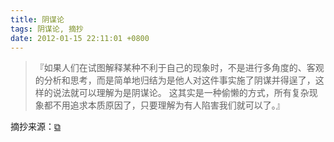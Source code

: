 ```yaml
---
title: 阴谋论
tags: 阴谋论, 摘抄
date: 2012-01-15 22:11:01 +0800
---
```



> 『如果人们在试图解释某种不利于自己的现象时，不是进行多角度的、客观的分析和思考，而是简单地归结为是他人对这件事实施了阴谋并得逞了，这样的说法就可以理解为是阴谋论。 这其实是一种偷懒的方式，所有复杂现象都不用追求本质原因了，只要理解为有人陷害我们就可以了。』

摘抄来源：[&#x29c9;](http://www.douban.com/group/topic/16442538/)

